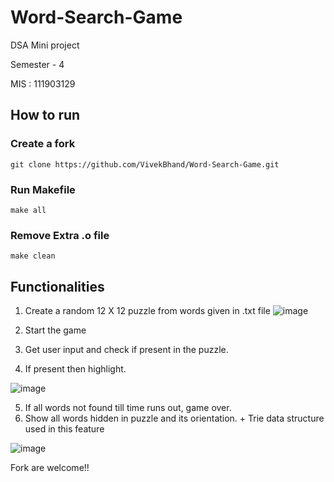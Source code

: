 # Word-Search-Game

DSA Mini project

Semester - 4

MIS : 111903129

## How to run
### Create a fork
```git
git clone https://github.com/VivekBhand/Word-Search-Game.git

```

### Run Makefile

```
make all

```

### Remove Extra .o file

```
make clean

```

## Functionalities

1. Create a random 12 X 12 puzzle from words given in .txt file
![image](https://user-images.githubusercontent.com/68386459/115558112-05d9f700-a2d0-11eb-9204-355bc999ac9b.png)

2. Start the game
3. Get user input and check if present in the puzzle.
4. If present then highlight.

![image](https://user-images.githubusercontent.com/68386459/115558282-328e0e80-a2d0-11eb-871d-ef2079ddac03.png)

5. If all words not found till time runs out, game over.
6. Show all words hidden in puzzle and its orientation. + Trie data structure used in this feature

![image](https://user-images.githubusercontent.com/68386459/115558309-3c177680-a2d0-11eb-8c87-04144788d6a7.png)



Fork are welcome!!

